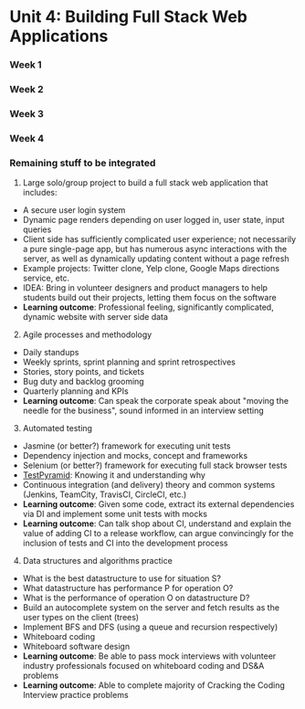 # Unit 4: Building Full Stack Web Applications

### Week 1

### Week 2

### Week 3

### Week 4


### Remaining stuff to be integrated

1. Large solo/group project to build a full stack web application that includes:
 - A secure user login system
 - Dynamic page renders depending on user logged in, user state, input queries
 - Client side has sufficiently complicated user experience; not necessarily a pure single-page app, but has numerous async interactions with the server, as well as dynamically updating content without a page refresh
 - Example projects: Twitter clone, Yelp clone, Google Maps directions service, etc.
 - IDEA: Bring in volunteer designers and product managers to help students build out their projects, letting them focus on the software
 - **Learning outcome**: Professional feeling, significantly complicated, dynamic website with server side data
2. Agile processes and methodology
 - Daily standups
 - Weekly sprints, sprint planning and sprint retrospectives
 - Stories, story points, and tickets
 - Bug duty and backlog grooming
 - Quarterly planning and KPIs
 - **Learning outcome**: Can speak the corporate speak about "moving the needle for the business", sound informed in an interview setting
3. Automated testing
 - Jasmine (or better?) framework for executing unit tests
 - Dependency injection and mocks, concept and frameworks
 - Selenium (or better?) framework for executing full stack browser tests
 - [TestPyramid](http://martinfowler.com/bliki/TestPyramid.html): Knowing it and understanding why
 - Continuous integration (and delivery) theory and common systems (Jenkins, TeamCity, TravisCI, CircleCI, etc.)
 - **Learning outcome**: Given some code, extract its external dependencies via DI and implement some unit tests with mocks
 - **Learning outcome**: Can talk shop about CI, understand and explain the value of adding CI to a release workflow, can argue convincingly for the inclusion of tests and CI into the development process
4. Data structures and algorithms practice
 - What is the best datastructure to use for situation S?
 - What datastructure has performance P for operation O?
 - What is the performance of operation O on datastructure D?
 - Build an autocomplete system on the server and fetch results as the user types on the client (trees)
 - Implement BFS and DFS (using a queue and recursion respectively)
 - Whiteboard coding
 - Whiteboard software design
 - **Learning outcome**: Be able to pass mock interviews with volunteer industry professionals focused on whiteboard coding and DS&A problems
 - **Learning outcome**: Able to complete majority of Cracking the Coding Interview practice problems

